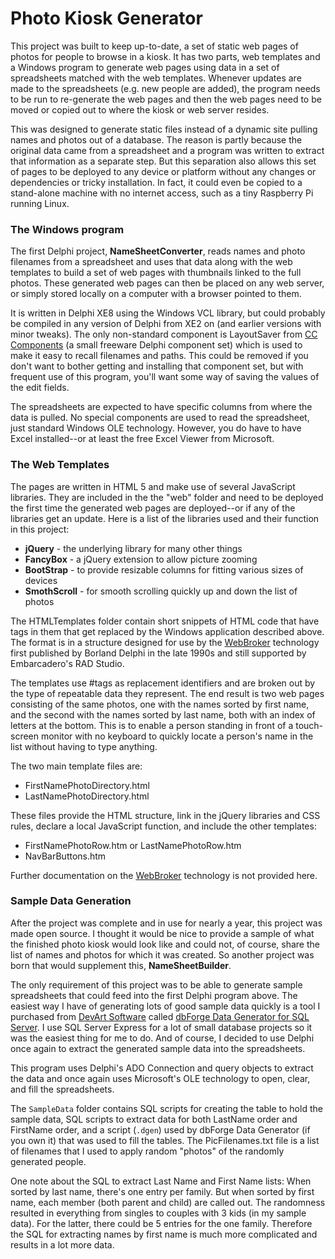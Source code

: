 # Photo Kiosk Generator

This project was built to keep up-to-date, a set of static web pages of photos for people to browse in a kiosk.  It has two parts, web templates and a Windows program to generate web pages using data in a set of spreadsheets matched with the web templates. Whenever updates are made to the spreadsheets (e.g. new people are added), the program needs to be run to re-generate the web pages and then the web pages need to be moved or copied out to where the kiosk or web server resides.

This was designed to generate static files instead of a dynamic site pulling names and photos out of a database. The reason is partly because the original data came from a spreadsheet and a program was written to extract that information as a separate step. But this separation also allows this set of pages to be deployed to any device or platform without any changes or dependencies or tricky installation. In fact, it could even be copied to a stand-alone machine with no internet access, such as a tiny Raspberry Pi running Linux.


### The Windows program ###

The first Delphi project, **NameSheetConverter**, reads names and photo filenames from a spreadsheet and uses that data along with the web templates to build a set of web pages with thumbnails linked to the full photos. These generated web pages can then be placed on any web server, or simply stored locally on a computer with a browser pointed to them.

It is written in Delphi XE8 using the Windows VCL library, but could probably be compiled in any version of Delphi from XE2 on (and earlier versions with minor tweaks). The only non-standard component is LayoutSaver from [CC Components](https://github.com/corneliusdavid/ccComponents) (a small freeware Delphi component set) which is used to make it easy to recall filenames and paths. This could be removed if you don't want to bother getting and installing that component set, but with frequent use of this program, you'll want some way of saving the values of the edit fields.

The spreadsheets are expected to have specific columns from where the data is pulled. No special components are used to read the spreadsheet, just standard Windows OLE technology. However, you do have to have Excel installed--or at least the free Excel Viewer from Microsoft.

### The Web Templates ###

The pages are written in HTML 5 and make use of several JavaScript libraries. They are included in the the "web" folder and need to be deployed the first time the generated web pages are deployed--or if any of the libraries get an update. Here is a list of the libraries used and their function in this project:

- **jQuery** - the underlying library for many other things
- **FancyBox** - a jQuery extension to allow picture zooming
- **BootStrap** - to provide resizable columns for fitting various sizes of devices
- **SmothScroll** - for smooth scrolling quickly up and down the list of photos

The HTMLTemplates folder contain short snippets of HTML code that have tags in them that get replaced by the Windows application described above. The format is in a structure designed for use by the [WebBroker](http://docwiki.embarcadero.com/RADStudio/Tokyo/en/Using_Web_Broker_Index) technology first published by Borland Delphi in the late 1990s and still supported by Embarcadero's RAD Studio.

The templates use #tags as replacement identifiers and are broken out by the type of repeatable data they represent.  The end result is two web pages consisting of the same photos, one with the names sorted by first name, and the second with the names sorted by last name, both with an index of letters at the bottom.  This is to enable a person standing in front of a touch-screen monitor with no keyboard to quickly locate a person's name in the list without having to type anything. 

The two main template files are:

- FirstNamePhotoDirectory.html
- LastNamePhotoDirectory.html

These files provide the HTML structure, link in the jQuery libraries and CSS rules, declare a local JavaScript function, and include the other templates:

- FirstNamePhotoRow.htm or LastNamePhotoRow.htm
- NavBarButtons.htm

Further documentation on the [WebBroker](http://docwiki.embarcadero.com/RADStudio/Tokyo/en/Using_Web_Broker_Index) technology is not provided here.

### Sample Data Generation ###

After the project was complete and in use for nearly a year, this project was made open source. I thought it would be nice to provide a sample of what the finished photo kiosk would look like and could not, of course, share the list of names and photos for which it was created. So another project was born that would supplement this, **NameSheetBuilder**.

The only requirement of this project was to be able to generate sample spreadsheets that could feed into the first Delphi program above. The easiest way I have of generating lots of good sample data quickly is a tool I purchased from [DevArt Software](https://www.devart.com/) called [dbForge Data Generator for SQL Server](https://www.devart.com/dbforge/sql/data-generator/). I use SQL Server Express for a lot of small database projects so it was the easiest thing for me to do. And of course, I decided to use Delphi once again to extract the generated sample data into the spreadsheets.

This program uses Delphi's ADO Connection and query objects to extract the data and once again uses Microsoft's OLE technology to open, clear, and fill the spreadsheets.

The `SampleData` folder contains SQL scripts for creating the table to hold the sample data, SQL scripts to extract data for both LastName order and FirstName order, and a script (`.dgen`) used by dbForge Data Generator (if you own it) that was used to fill the tables. The PicFilenames.txt file is a list of filenames that I used to apply random "photos" of the randomly generated people.

One note about the SQL to extract Last Name and First Name lists: When sorted by last name, there's one entry per family.  But when sorted by first name, each member (both parent and child) are called out.  The randomness resulted in everything from singles to couples with 3 kids (in my sample data). For the latter, there could be 5 entries for the one family.  Therefore the SQL for extracting names by first name is much more complicated and results in a lot more data.
